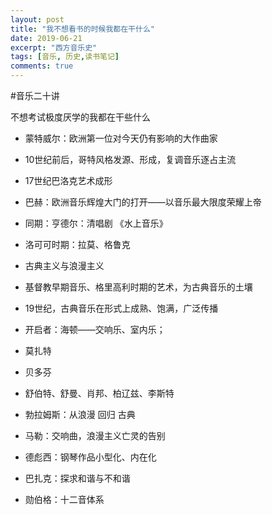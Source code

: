 ```yaml
---
layout: post
title: "我不想看书的时候我都在干什么"
date: 2019-06-21
excerpt: "西方音乐史"
tags: [音乐, 历史,读书笔记]
comments: true
---
```

#音乐二十讲

不想考试极度厌学的我都在干些什么

- 蒙特威尔：欧洲第一位对今天仍有影响的大作曲家
- 10世纪前后，哥特风格发源、形成，复调音乐逐占主流
- 17世纪巴洛克艺术成形
- 巴赫：欧洲音乐辉煌大门的打开——以音乐最大限度荣耀上帝
- 同期：亨德尔：清唱剧 《水上音乐》
- 洛可可时期：拉莫、格鲁克
- 古典主义与浪漫主义
- 基督教早期音乐、格里高利时期的艺术，为古典音乐的土壤
- 19世纪，古典音乐在形式上成熟、饱满，广泛传播

- 开启者：海顿——交响乐、室内乐；
- 莫扎特
- 贝多芬
- 舒伯特、舒曼、肖邦、柏辽兹、李斯特
- 勃拉姆斯：从浪漫 回归 古典
- 马勒：交响曲，浪漫主义亡灵的告别

- 德彪西：钢琴作品小型化、内在化
- 巴扎克：探求和谐与不和谐
- 勋伯格：十二音体系


